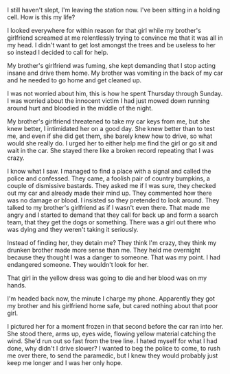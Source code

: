 I still haven't slept, I'm leaving the station now. 
I've been sitting in a holding cell. How is this my life?


I looked everywhere for within reason for that girl while my brother's girlfriend screamed at me relentlessly trying to convince me that it was all in my head. I didn't want to get lost amongst the trees and be useless to her so instead I decided to call for help.


My brother's girlfriend was fuming, she kept demanding that I stop acting insane and drive them home. My brother was vomiting in the back of my car and he needed to go home and get cleaned up.


I was not worried about him, this is how he spent Thursday through Sunday. I was worried about the innocent victim I had just mowed down running around hurt and bloodied in the middle of the night.


My brother's girlfriend threatened to take my car keys from me, but she knew better, I intimidated her on a good day. She knew better than to test me, and even if she did get them, she barely knew how to drive, so what would she really do. I urged her to either help me find the girl or go sit and wait in the car. She stayed there like a broken record repeating that I was crazy. 


I know what I saw. I managed to find a place with a signal and called the police and confessed. 
They came, a foolish pair of country bumpkins, a couple of dismissive bastards. They asked me if I was sure, they checked out my car and already made their mind up. They commented how there was no damage or blood. I insisted so they pretended to look around. They talked to my brother's girlfriend as if I wasn't even there. That made me angry and I started to demand that they call for back up and form a search team, that they get the dogs or something. There was a girl out there who was dying and they weren't taking it seriously.


Instead of finding her,  they detain me? 
They think I'm crazy, they think my drunken brother made  more sense than me. They held me overnight because they thought I was a danger to someone. That was my point. I had endangered someone. 
They wouldn't look for her. 


That girl in the yellow dress was going to die and her blood was on my hands. 


I'm headed back now, the minute I charge my phone. Apparently they got my brother and his girlfriend home safe, but cared nothing about that poor girl. 


I pictured her for a moment frozen in that second before the car ran into her. She stood there, arms up, eyes wide, flowing yellow material catching the wind.
She'd run out so fast from the tree line. I hated myself for what I had done, why didn't I drive slower? I wanted to beg the police to come, to rush me over there, to send the paramedic, but I knew they would probably just keep me longer and I was her only hope.